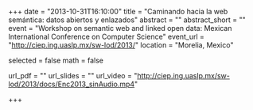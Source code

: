 +++
date = "2013-10-31T16:10:00"
title = "Caminando hacia la web semántica: datos abiertos y enlazados"
abstract = ""
abstract_short = ""
event = "Workshop on semantic web and linked open data: Mexican International Conference on Computer Science"
event_url = "http://ciep.ing.uaslp.mx/sw-lod/2013/"
location = "Morelia, Mexico"

selected = false
math = false

url_pdf = ""
url_slides = ""
url_video = "http://ciep.ing.uaslp.mx/sw-lod/2013/docs/Enc2013_sinAudio.mp4"

+++

